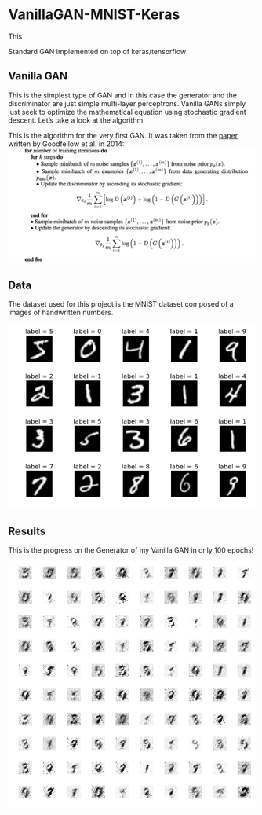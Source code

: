 # VanillaGAN-MNIST-Keras

This 

Standard GAN implemented on top of keras/tensorflow 


## Vanilla GAN
This is the simplest type of GAN and in this case the generator and the discriminator are just simple multi-layer perceptrons. Vanilla GANs simply just seek to optimize the mathematical equation using stochastic gradient descent. Let’s take a look at the algorithm.


This is the algorithm for the very first GAN. It was taken from the [paper](https://arxiv.org/abs/1406.2661) written by Goodfellow et al. in 2014:
![alt text](Vanilla_GAN_algo.png "Vanilla GAN algorithm")

## Data
The dataset used for this project is the MNIST dataset composed of a images of handwritten numbers.

![alt text](mnist.png "MNIST dataset")

## Results
This is the progress on the Generator of my Vanilla GAN in only 100 epochs!

![Alt Text](GAN_progress.gif)
